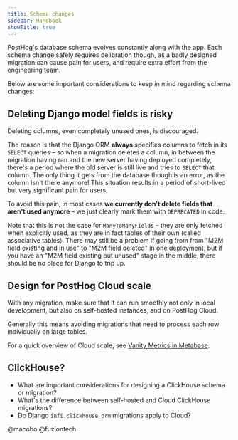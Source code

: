 ```yaml
---
title: Schema changes
sidebar: Handbook
showTitle: true
---
```


PostHog's database schema evolves constantly along with the app.
Each schema change safely requires delibration though, as a badly designed migration can cause pain for users,
and require extra effort from the engineering team.

Below are some important considerations to keep in mind regarding schema changes:

## Deleting Django model fields is risky

Deleting columns, even completely unused ones, is discouraged.

The reason is that the Django ORM **always** specifies columns to fetch in its `SELECT` queries – so when a migration deletes a column, in between the migration having ran and the new server having deployed completely, there's a period where the old server is still live and tries to `SELECT` that column. The only thing it gets from the database though is an error, as the column isn't there anymore! This situation results in a period of short-lived but very significant pain for users.

To avoid this pain, in most cases **we currently don't delete fields that aren't used anymore** – we just clearly mark them with `DEPRECATED` in code.

Note that this is not the case for `ManyToManyField`s – they are only fetched when explicitly used, as they are in fact tables of their own (called associative tables). There may still be a problem if going from from "M2M field existing and in use" to "M2M field deleted" in one deployment, but if you have an "M2M field existing but unused" stage in the middle, there should be no place for Django to trip up.

## Design for PostHog Cloud scale

With any migration, make sure that it can run smoothly not only in local development, but also on self-hosted instances, and on PostHog Cloud.

Generally this means avoiding migrations that need to process each row individually on large tables.

For a quick overview of Cloud scale, see [Vanity Metrics in Metabase](https://metabase.posthog.net/dashboard/1).

## ClickHouse?

- What are important considerations for designing a ClickHouse schema or migration?
- What's the difference between self-hosted and Cloud ClickHouse migrations?
- Do Django `infi.clickhouse_orm` migrations apply to Cloud?

@macobo
@fuziontech
